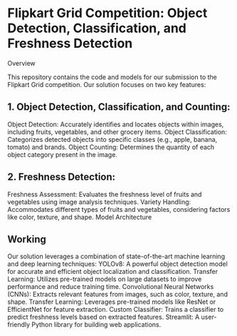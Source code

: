 # Flipkart Grid Competition: Object Detection, Classification, and Freshness Detection

Overview

This repository contains the code and models for our submission to the Flipkart Grid competition. Our solution focuses on two key features:

## 1. Object Detection, Classification, and Counting:
Object Detection: Accurately identifies and locates objects within images, including fruits, vegetables, and other grocery items.
Object Classification: Categorizes detected objects into specific classes (e.g., apple, banana, tomato) and brands.
Object Counting: Determines the quantity of each object category present in the image.

## 2. Freshness Detection:
Freshness Assessment: Evaluates the freshness level of fruits and vegetables using image analysis techniques.
Variety Handling: Accommodates different types of fruits and vegetables, considering factors like color, texture, and shape.
Model Architecture

## Working
Our solution leverages a combination of state-of-the-art machine learning and deep learning techniques:
YOLOv8: A powerful object detection model for accurate and efficient object localization and classification.
Transfer Learning: Utilizes pre-trained models on large datasets to improve performance and reduce training time.
Convolutional Neural Networks (CNNs): Extracts relevant features from images, such as color, texture, and shape.
Transfer Learning: Leverages pre-trained models like ResNet or EfficientNet for feature extraction.
Custom Classifier: Trains a classifier to predict freshness levels based on extracted features.
Streamlit: A user-friendly Python library for building web applications.
